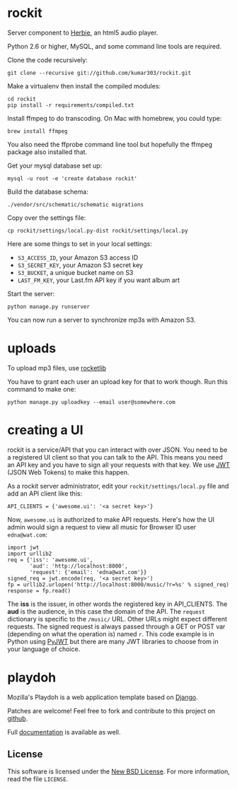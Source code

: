 rockit
======

Server component to [Herbie](https://github.com/ednapiranha/herbie),
an html5 audio player.

Python 2.6 or higher, MySQL, and some command line tools are required.

Clone the code recursively:

    git clone --recursive git://github.com/kumar303/rockit.git

Make a virtualenv then install the compiled modules:

    cd rockit
    pip install -r requirements/compiled.txt

Install ffmpeg to do transcoding.
On Mac with homebrew, you could type:

    brew install ffmpeg

You also need the ffprobe command line tool but hopefully the ffmpeg package
also installed that.

Get your mysql database set up:

    mysql -u root -e 'create database rockit'

Build the database schema:

    ./vendor/src/schematic/schematic migrations

Copy over the settings file:

    cp rockit/settings/local.py-dist rockit/settings/local.py

Here are some things to set in your local settings:

- ``S3_ACCESS_ID``, your Amazon S3 access ID
- ``S3_SECRET_KEY``, your Amazon S3 secret key
- ``S3_BUCKET``, a unique bucket name on S3
- ``LAST_FM_KEY``, your Last.fm API key if you want album art

Start the server:

    python manage.py runserver

You can now run a server to synchronize mp3s with Amazon S3.

uploads
=======

To upload mp3 files, use [rocketlib](https://github.com/kumar303/rockitlib)

You have to grant each user an upload key for that to work though.
Run this command to make one:

    python manage.py uploadkey --email user@somewhere.com

creating a UI
=============

rockit is a service/API that you can interact with over JSON.
You need to be a registered UI client so that you can talk to the API.
This means you need an API key and you have to sign all your requests with that
key. We use [JWT](http://openid.net/specs/draft-jones-json-web-token-07.html)
(JSON Web Tokens) to make this happen.

As a rockit server administrator, edit your ``rockit/settings/local.py`` file
and add an API client like this:

    API_CLIENTS = {'awesome.ui': '<a secret key>'}

Now, ``awesome.ui`` is authorized to make API requests. Here's how the UI admin
would sign a request to view all music for Browser ID user ``edna@wat.com``:

    import jwt
    import urllib2
    req = {'iss': 'awesome.ui',
           'aud': 'http://localhost:8000',
           'request': {'email': 'edna@wat.com'}}
    signed_req = jwt.encode(req, '<a secret key>')
    fp = urllib2.urlopen('http://localhost:8000/music/?r=%s' % signed_req)
    response = fp.read()


The **iss** is the issuer, in other words the registered key in API_CLIENTS.
The **aud** is the audience, in this case the domain of the API.
The ``request`` dictionary is specific to the ``/music/`` URL. Other URLs
might expect different requests. The signed request is always passed
through a GET or POST var (depending on what the operation is)
named ``r``. This code example is in Python using
[PyJWT](https://github.com/progrium/pyjwt) but there are many
JWT libraries to choose from in your language of choice.

playdoh
=======

Mozilla's Playdoh is a web application template based on [Django][django].

Patches are welcome! Feel free to fork and contribute to this project on
[github][gh-playdoh].

Full [documentation][docs] is available as well.


[django]: http://www.djangoproject.com/
[gh-playdoh]: https://github.com/mozilla/playdoh
[docs]: http://playdoh.rtfd.org/


License
-------
This software is licensed under the [New BSD License][BSD]. For more
information, read the file ``LICENSE``.

[BSD]: http://creativecommons.org/licenses/BSD/

